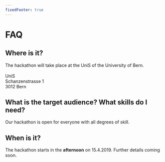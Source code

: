 ```yaml
---
fixedFooter: true
---
```

# FAQ
## Where is it?
The hackathon will take place at the UniS of the University of Bern.
<br>
<br>
UniS
<br>
Schanzenstrasse 1
<br>
3012 Bern
<br>

## What is the target audience? What skills do I need?
Our hackathon is open for everyone with all degrees of skill.

## When is it?
The hackathon starts in the **afternoon** on 15.4.2019. Further details coming soon.
